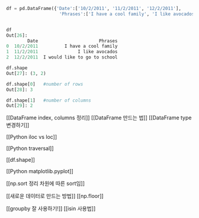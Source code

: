 
```python
df = pd.DataFrame({'Date':['10/2/2011', '11/2/2011', '12/2/2011'], 
                    'Phrases':['I have a cool family', 'I like avocados', 'I would like to go to school']})


df
Out[26]: 
        Date                       Phrases
0  10/2/2011          I have a cool family
1  11/2/2011               I like avocados
2  12/2/2011  I would like to go to school

df.shape
Out[27]: (3, 2)

df.shape[0]   #number of rows
Out[28]: 3

df.shape[1]   #number of columns
Out[29]: 2
```

[[DataFrame index, columns 정리]]
[[DataFrame 만드는 법]]
[[DataFrame type 변경하기]]


[[Python iloc vs loc]]

[[Python traversal]]

[[df.shape]]

[[Python matplotlib.pyplot]]

[[np.sort 정리 차원에 따른 sort임]]

[[새로운 데이터로 만드는 방법]]
[[np.floor]]


[[groupby 잘 사용하기!]]
[[isin 사용법]]
